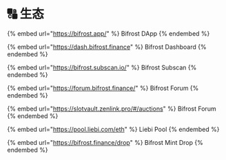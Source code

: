 # 🔠 生态

{% embed url="https://bifrost.app/" %}
Bifrost DApp
{% endembed %}

{% embed url="https://dash.bifrost.finance" %}
Bifrost Dashboard
{% endembed %}

{% embed url="https://bifrost.subscan.io/" %}
Bifrost Subscan
{% endembed %}

{% embed url="https://forum.bifrost.finance/" %}
Bifrost Forum
{% endembed %}

{% embed url="https://slotvault.zenlink.pro/#/auctions" %}
Bifrost Forum
{% endembed %}

{% embed url="https://pool.liebi.com/eth" %}
Liebi Pool
{% endembed %}

{% embed url="https://bifrost.finance/drop" %}
Bifrost Mint Drop
{% endembed %}
